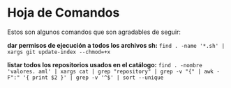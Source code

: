 # Hoja de Comandos

Estos son algunos comandos que son agradables de seguir:

**dar permisos de ejecución a todos los archivos sh:** `find . -name '*.sh' | xargs git update-index --chmod=+x`

**listar todos los repositorios usados en el catálogo:** `find . -nombre 'valores. aml' | xargs cat | grep "repository" | grep -v "{" | awk -F":" '{ print $2 }' | grep -v '^$' | sort --unique`
